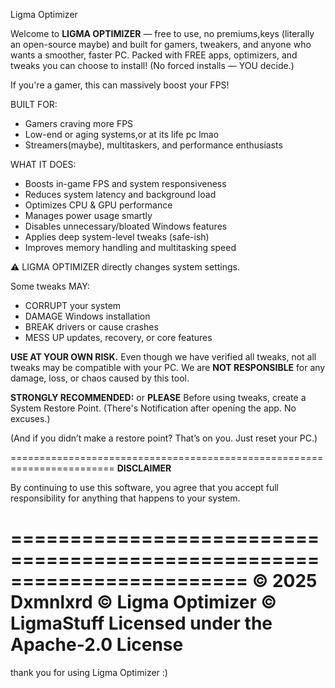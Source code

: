 Ligma Optimizer

Welcome to **LIGMA OPTIMIZER** — free to use, no premiums,keys (literally an open-source maybe) and built for gamers, tweakers, and anyone who wants a smoother, faster PC.
Packed with FREE apps, optimizers, and tweaks you can choose to install!
(No forced installs — YOU decide.) 

If you're a gamer, this can massively boost your FPS!

BUILT FOR:
- Gamers craving more FPS
- Low-end or aging systems,or at its life pc lmao
- Streamers(maybe), multitaskers, and performance enthusiasts

WHAT IT DOES:
- Boosts in-game FPS and system responsiveness
- Reduces system latency and background load
- Optimizes CPU & GPU performance
- Manages power usage smartly
- Disables unnecessary/bloated Windows features
- Applies deep system-level tweaks (safe-ish)
- Improves memory handling and multitasking speed

⚠️ LIGMA OPTIMIZER directly changes system settings.

Some tweaks MAY:
- CORRUPT your system
- DAMAGE Windows installation
- BREAK drivers or cause crashes
- MESS UP updates, recovery, or core features

**USE AT YOUR OWN RISK.**
Even though we have verified all tweaks, not all tweaks may be compatible with your PC. 
We are **NOT RESPONSIBLE** for any damage, loss, or chaos caused by this tool.

**STRONGLY RECOMMENDED:** or **PLEASE**
Before using tweaks, create a System Restore Point.
(There's Notification after opening the app. No excuses.)

(And if you didn’t make a restore point? That’s on you. Just reset your PC.)

========================================================================
**DISCLAIMER**

By continuing to use this software, you agree that you accept full responsibility
for anything that happens to your system.

========================================================================
                 © 2025 Dxmnlxrd
                 © Ligma Optimizer
                 © LigmaStuff
                 Licensed under the Apache-2.0 License
========================================================================
thank you for using Ligma Optimizer :)
